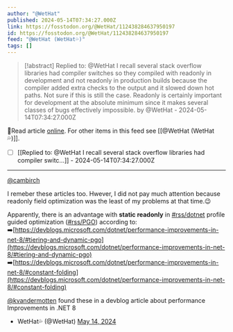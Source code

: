 ```yaml
---
author: "@WetHat"
published: 2024-05-14T07:34:27.000Z
link: https://fosstodon.org/@WetHat/112438284637950197
id: https://fosstodon.org/@WetHat/112438284637950197
feed: "@WetHat (WetHat💦)"
tags: []
---
```

> [!abstract] Replied to: @WetHat I recall several stack overflow libraries had compiler switches so they compiled with readonly in development and not readonly in production builds because the compiler added extra checks to the output and it slowed down hot paths. Not sure if this is still the case. Readonly is certainly important for development at the absolute minimum since it makes several classes of bugs effectively impossible. by @WetHat - 2024-05-14T07:34:27.000Z

🔗Read article [online](https://fosstodon.org/@WetHat/112438284637950197). For other items in this feed see [[@WetHat (WetHat💦)]].

- [ ] [[Replied to꞉ @WetHat I recall several stack overflow libraries had compiler switc…]] - 2024-05-14T07:34:27.000Z
- - -
[@cambirch](https://infosec.exchange/@cambirch)

I remeber these articles too. Hwever, I did not pay much attention because readonly field optimization was the least of my problems at that time.😉

Apparently, there is an advantage with **static readonly** in [#rss/dotnet](https://fosstodon.org/tags/dotnet) profile guided optimization ([#rss/PGO](https://fosstodon.org/tags/PGO)) according to:  
➡️[https://devblogs.microsoft.com/dotnet/performance-improvements-in-net-8/#tiering-and-dynamic-pgo](https://devblogs.microsoft.com/dotnet/performance-improvements-in-net-8/#tiering-and-dynamic-pgo)  
➡️[https://devblogs.microsoft.com/dotnet/performance-improvements-in-net-8/#constant-folding](https://devblogs.microsoft.com/dotnet/performance-improvements-in-net-8/#constant-folding)

[@kvandermotten](https://mastodon.online/@kvandermotten) found these in a devblog article about performance Improvements in .NET 8

- WetHat💦 (@WetHat) [May 14, 2024](https://fosstodon.org/@WetHat/112438284637950197)
